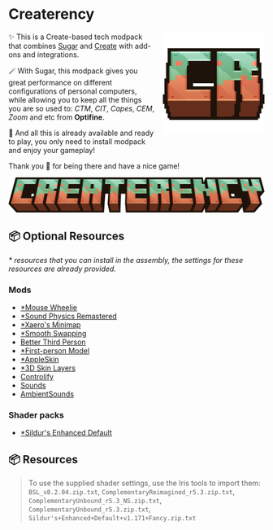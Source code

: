 # Createrency

[<img src=".github/assets/logo.png" align="right" style="margin: 0px 0px 1em 1em" title="" alt="Createrency Logo" width="200"/>](https://github.com/HarvelsX/createrency)

✨ This is a Create-based tech modpack that combines [Sugar](https://github.com/HarvelsX/Sugar) and [Create](https://github.com/Fabricators-of-Create/Create) with add-ons and integrations.

🪄 With Sugar, this modpack gives you great performance on different configurations of personal computers, while allowing you to keep all the things you are so used to: _CTM_, _CIT_, _Capes_, _CEM_, _Zoom_ and etc from **Optifine**.

🎉 And all this is already available and ready to play, you only need to install modpack and enjoy your gameplay!

Thank you 💖 for being there and have a nice game!

![Banner](.github/assets/banner.png 'Createrency Modpack')

## 📦 Optional Resources

_\* resources that you can install in the assembly, the settings for these resources are already provided._

### Mods
- [\*Mouse Wheelie](https://modrinth.com/mod/mouse-wheelie/versions?g=1.20.1)
- [\*Sound Physics Remastered](https://modrinth.com/mod/sound-physics-remastered/versions?l=fabric&g=1.20.1)
- [\*Xaero's Minimap](https://modrinth.com/mod/xaeros-minimap/versions?l=fabric&g=1.20.1)
- [\*Smooth Swapping](https://modrinth.com/mod/smooth-swapping/versions?l=fabric&g=1.20.1)
- [Better Third Person](https://modrinth.com/mod/better-third-person/versions?l=fabric&g=1.20.1)
- [\*First-person Model](https://modrinth.com/mod/first-person-model/versions?l=fabric&g=1.20.1)
- [\*AppleSkin](https://modrinth.com/mod/appleskin/versions?l=fabric&g=1.20.1)
- [\*3D Skin Layers](https://modrinth.com/mod/3dskinlayers/versions?l=fabric&g=1.20.1)
- [Controlify](https://modrinth.com/mod/controlify)
- [Sounds](https://modrinth.com/mod/sound/versions?l=fabric&g=1.20.1)
- [AmbientSounds](https://modrinth.com/mod/ambientsounds/versions?g=1.20.1&l=fabric)

### Shader packs

- [\*Sildur's Enhanced Default](https://adfoc.us/392322104373107)

## 📦 Resources

> To use the supplied shader settings, use the Iris tools to import them:
> `BSL_v8.2.04.zip.txt`, `ComplementaryReimagined_r5.3.zip.txt`, `ComplementaryUnbound_r5.3_NS.zip.txt`, `ComplementaryUnbound_r5.3.zip.txt`, `Sildur's+Enhanced+Default+v1.171+Fancy.zip.txt`

